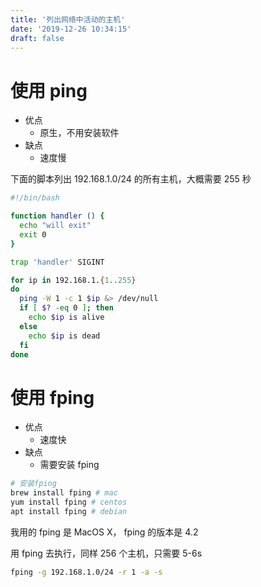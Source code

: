 ```yaml
---
title: '列出网络中活动的主机'
date: '2019-12-26 10:34:15'
draft: false
---
```


# 使用 ping

-   优点
    -   原生，不用安装软件
-   缺点
    -   速度慢

下面的脚本列出 192.168.1.0/24 的所有主机，大概需要 255 秒

```bash
#!/bin/bash

function handler () {
  echo "will exit"
  exit 0
}

trap 'handler' SIGINT

for ip in 192.168.1.{1..255}
do
  ping -W 1 -c 1 $ip &> /dev/null
  if [ $? -eq 0 ]; then
    echo $ip is alive
  else
    echo $ip is dead
  fi
done
```

# 使用 fping

-   优点
    -   速度快
-   缺点
    -   需要安装 fping

```bash
# 安装fping
brew install fping # mac
yum install fping # centos
apt install fping # debian
```

我用的 fping 是 MacOS X， fping 的版本是 4.2

用 fping 去执行，同样 256 个主机，只需要 5-6s

```bash
fping -g 192.168.1.0/24 -r 1 -a -s
```

